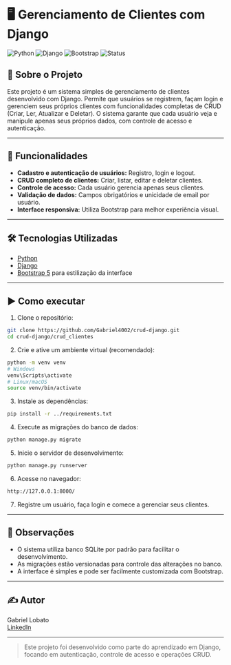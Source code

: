 # 🖥️ Gerenciamento de Clientes com Django

![Python](https://img.shields.io/badge/Python-3.10%2B-blue)
![Django](https://img.shields.io/badge/Django-5.2.6-006400)
![Bootstrap](https://img.shields.io/badge/Bootstrap-5.3-purple?logo=bootstrap&logoColor=white)
![Status](https://img.shields.io/badge/Status-Concluído-brightgreen)

## 📌 Sobre o Projeto
Este projeto é um sistema simples de gerenciamento de clientes desenvolvido com Django. Permite que usuários se registrem, façam login e gerenciem seus próprios clientes com funcionalidades completas de CRUD (Criar, Ler, Atualizar e Deletar). O sistema garante que cada usuário veja e manipule apenas seus próprios dados, com controle de acesso e autenticação.

---

## 🚀 Funcionalidades
- **Cadastro e autenticação de usuários:** Registro, login e logout.
- **CRUD completo de clientes:** Criar, listar, editar e deletar clientes.
- **Controle de acesso:** Cada usuário gerencia apenas seus clientes.
- **Validação de dados:** Campos obrigatórios e unicidade de email por usuário.
- **Interface responsiva:** Utiliza Bootstrap para melhor experiência visual.

---

## 🛠 Tecnologias Utilizadas
- [Python](https://www.python.org/)
- [Django](https://www.djangoproject.com/)
- [Bootstrap 5](https://getbootstrap.com/) para estilização da interface

---

## ▶️ Como executar

1. Clone o repositório:
```bash
git clone https://github.com/Gabriel4002/crud-django.git
cd crud-django/crud_clientes
```

2. Crie e ative um ambiente virtual (recomendado):
```bash
python -m venv venv
# Windows
venv\Scripts\activate
# Linux/macOS
source venv/bin/activate
```

3. Instale as dependências:
```bash
pip install -r ../requirements.txt
```

4. Execute as migrações do banco de dados:
```bash
python manage.py migrate
```

5. Inicie o servidor de desenvolvimento:
```bash
python manage.py runserver
```

6. Acesse no navegador:
```bash
http://127.0.0.1:8000/
```

7. Registre um usuário, faça login e comece a gerenciar seus clientes.

---

## 📝 Observações

- O sistema utiliza banco SQLite por padrão para facilitar o desenvolvimento.
- As migrações estão versionadas para controle das alterações no banco.
- A interface é simples e pode ser facilmente customizada com Bootstrap.

---

## ✍️ Autor

Gabriel Lobato  
[LinkedIn](https://www.linkedin.com/in/gabriel-lobato-314096371)

---

> Este projeto foi desenvolvido como parte do aprendizado em Django, focando em autenticação, controle de acesso e operações CRUD.
